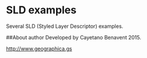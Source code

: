 # SLD examples
Several SLD (Styled Layer Descriptor) examples.

##About author
Developed by Cayetano Benavent 2015.

http://www.geographica.gs
